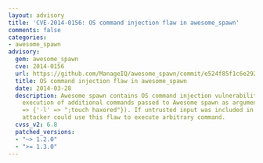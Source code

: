 ```yaml
---
layout: advisory
title: 'CVE-2014-0156: OS command injection flaw in awesome_spawn'
comments: false
categories:
- awesome_spawn
advisory:
  gem: awesome_spawn
  cve: 2014-0156
  url: https://github.com/ManageIQ/awesome_spawn/commit/e524f85f1c6e292ef7d117d7818521307ac269ff
  title: OS command injection flaw in awesome_spawn
  date: 2014-03-28
  description: Awesome spawn contains OS command injection vulnerability, which allows
    execution of additional commands passed to Awesome spawn as arguments, e.g. AwesomeSpawn.run('ls',:params
    => {'-l' => ";touch haxored"}). If untrusted input was included in command arguments,
    attacker could use this flaw to execute arbitrary command.
  cvss_v2: 6.8
  patched_versions:
  - "~> 1.2.0"
  - ">= 1.3.0"
---
```

